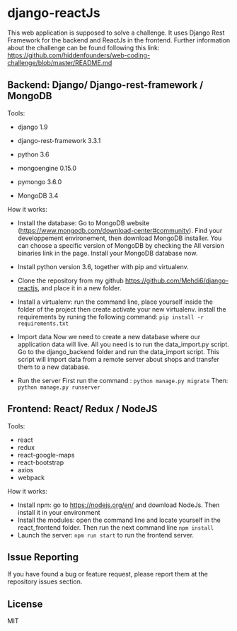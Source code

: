 # django-reactJs
This web application is supposed to solve a challenge. It uses Django Rest Framework for the backend and ReactJs in the frontend. Further information about the challenge can be found following this link: https://github.com/hiddenfounders/web-coding-challenge/blob/master/README.md

## Backend: Django/ Django-rest-framework / MongoDB

Tools:
- django 1.9
- django-rest-framework 3.3.1
- python 3.6
- mongoengine 0.15.0
- pymongo 3.6.0

- MongoDB 3.4
    
How it works:

- Install the database:
    Go to MongoDB website (https://www.mongodb.com/download-center#community). Find your developpement environement, then download MongoDB installer.
    You can choose a specific version of MongoDB by checking the All version binaries link in the page.
    Install your MongoDB database now.
    
- Install python version 3.6, together with pip and virtualenv.
- Clone the repository from my github https://github.com/Mehdi6/django-reactjs, and place it in a new folder.
- Install a virtualenv:
    run the command line, place yourself inside the folder of the project then create activate your new virtualenv.
    install the requirements by runing the following command: `pip install -r requirements.txt`
- Import data
    Now we need to create a new database where our application data will live.
    All you need is to run the data_import.py script. Go to the django_backend folder and run the data_import script. This script will import data from a remote server about shops and transfer them to a new database.
    
- Run the server
    First run the command : `python manage.py migrate`
    Then: `python manage.py runserver`
    
## Frontend: React/ Redux / NodeJS

Tools:
- react 
- redux
- react-google-maps
- react-bootstrap
- axios
- webpack
    
How it works:
    
- Install npm: go to https://nodejs.org/en/ and download NodeJs. Then install it in your environment
- Install the modules: open the command line and locate yourself in the react_frontend folder. Then run the next command line `npm install`
- Launch the server: `npm run start` to run the frontend server. 
    
## Issue Reporting

If you have found a bug or feature request, please report them at the repository issues section.
    
## License 

MIT
